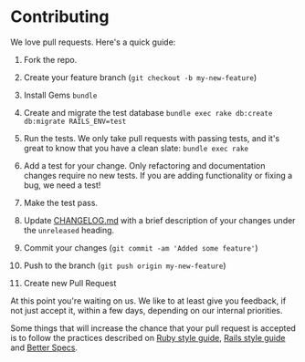 # Contributing

We love pull requests. Here's a quick guide:

1. Fork the repo.

2. Create your feature branch (`git checkout -b my-new-feature`)

3. Install Gems `bundle`

4. Create and migrate the test database `bundle exec rake db:create db:migrate RAILS_ENV=test`

5. Run the tests. We only take pull requests with passing tests, and it's great
to know that you have a clean slate: `bundle exec rake`

6. Add a test for your change. Only refactoring and documentation changes
require no new tests. If you are adding functionality or fixing a bug, we need
a test!

7. Make the test pass.

8. Update [CHANGELOG.md](https://github.com/Ink/filepicker-rails/blob/master/CHANGELOG.md) with a brief description of your changes under the `unreleased` heading.

9. Commit your changes (`git commit -am 'Added some feature'`)

10. Push to the branch (`git push origin my-new-feature`)

11. Create new Pull Request

At this point you're waiting on us. We like to at least give you feedback, if not just
accept it, within a few days, depending on our internal priorities.

Some things that will increase the chance that your pull request is accepted is to follow the practices described on [Ruby style guide](https://github.com/bbatsov/ruby-style-guide), [Rails style guide](https://github.com/bbatsov/rails-style-guide) and [Better Specs](http://betterspecs.org/).

